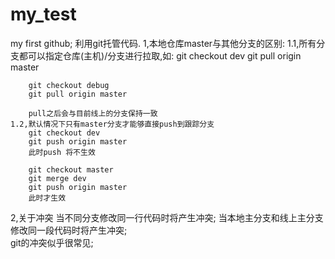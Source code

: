 # my_test
my first github; 
利用git托管代码.
1,本地仓库master与其他分支的区别:
	1.1,所有分支都可以指定仓库(主机)/分支进行拉取,如: 
		git checkout dev
		git pull origin master

		git checkout debug
		git pull origin master

		pull之后会与目前线上的分支保持一致
	1.2,默认情况下只有master分支才能够直接push到跟踪分支
		git checkout dev
		git push origin master 
		此时push 将不生效

		git checkout master
		git merge dev
		git push origin master
		此时才生效
2,关于冲突
	当不同分支修改同一行代码时将产生冲突;
	当本地主分支和线上主分支修改同一段代码时将产生冲突;	
	git的冲突似乎很常见;
